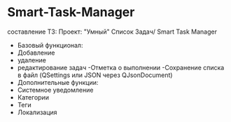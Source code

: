 # Smart-Task-Manager
составление ТЗ: Проект: "Умный" Список Задач/ Smart Task Manager
* Базовый функционал:
 *   Добавление
 *   удаление
 *   редактирование задач -Отметка о выполнении -Сохранение списка в файл (QSettings или JSON через QJsonDocument)
* Дополнительные функции:
 * Системное уведомление
 *   Категории
 *   Теги
 *   Локализация
